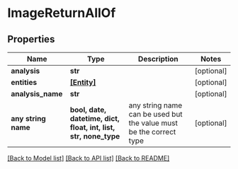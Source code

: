 # ImageReturnAllOf


## Properties
Name | Type | Description | Notes
------------ | ------------- | ------------- | -------------
**analysis** | **str** |  | [optional] 
**entities** | [**[Entity]**](Entity.md) |  | [optional] 
**analysis_name** | **str** |  | [optional] 
**any string name** | **bool, date, datetime, dict, float, int, list, str, none_type** | any string name can be used but the value must be the correct type | [optional]

[[Back to Model list]](../README.md#documentation-for-models) [[Back to API list]](../README.md#documentation-for-api-endpoints) [[Back to README]](../README.md)


